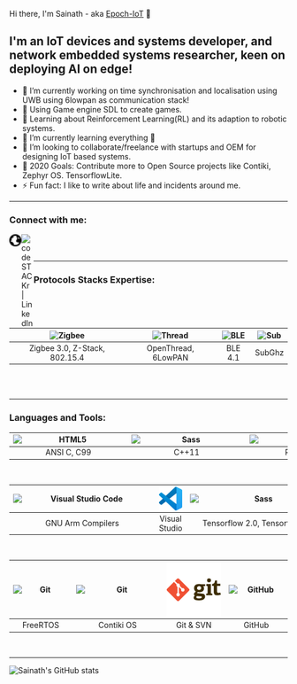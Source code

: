 Hi there, I'm Sainath - aka [Epoch-IoT][website] 👋

## I'm an IoT devices and systems developer, and network embedded systems researcher, keen on deploying AI on edge!
- 🔭 I’m currently working on time synchronisation and localisation using UWB using 6lowpan as communication stack!
- 🔭 Using Game engine SDL to create games.
- 🔭 Learning about Reinforcement Learning(RL) and its adaption to robotic systems.
- 🌱 I’m currently learning everything 🤣
- 👯 I’m looking to collaborate/freelance with startups and OEM for designing IoT based systems.
- 🥅 2020 Goals: Contribute more to Open Source projects like Contiki, Zephyr OS. TensorflowLite.
- ⚡ Fun fact: I like to write about life and incidents around me.

------

### Connect with me:

[<img align="left" alt="codeSTACKr.com" width="22px" src="https://raw.githubusercontent.com/iconic/open-iconic/master/svg/globe.svg" />][website]

[<img align="left" alt="codeSTACKr | LinkedIn" width="22px" src="https://cdn.jsdelivr.net/npm/simple-icons@v3/icons/linkedin.svg" />][linkedin]


<br />
<br />

------

###  Protocols Stacks Expertise:

| ![Zigbee](https://www.digi.com/getattachment/resources/standards-and-technologies/zigbee-wireless-standard/zigbee_alliance.png) | ![Thread](https://iotee.files.wordpress.com/2015/04/thread1.jpg) | ![BLE](https://locatify.com/wp-content/uploads/2015/10/ir_attachment_979.png) |![Sub](https://www.plugintoiot.com/wp-content/uploads/sub1ghz.png) |
|:---:|:---:|:---:|:---:|
| Zigbee 3.0, Z-Stack, 802.15.4 |OpenThread, 6LowPAN | BLE 4.1 | SubGhz |

<br />
<br />

------

###  Languages and Tools:
|<img align="left" alt="HTML5" width="200px" src="https://miro.medium.com/max/750/0*tc5hGik294F0OmbC" />|<img align="left" alt="Sass" width="200px" src="https://juststickers.in/wp-content/uploads/2016/09/c-plus-plus.png"/> |<img align="left" alt="CSS3" width="200px" src="https://encrypted-tbn0.gstatic.com/images?q=tbn:ANd9GcQ1B6hhXuHukK3RYXZfO6TjobmmJXpLtVsCJBNQO-RiHRL6kc4&s"/> |<img align="left" alt="Visual Studio Code" width="250px" src="https://encrypted-tbn0.gstatic.com/images?q=tbn:ANd9GcRbBCMWj2eIosafuHcwozQhA9KAhiPIByG-v2IuKlJm-fjP_LA&s" /> |
|:---:|:---:|:---:|:---:|
| ANSI C, C99 | C++11 | Python 3.7 | IAR IDE |
<br />


|<img align="left" alt="Visual Studio Code" width="250px" src="https://encrypted-tbn0.gstatic.com/images?q=tbn%3AANd9GcSunQN-fgNmq_HA2S8knIO6oPMUqqVo6AU4Vw&usqp=CAU" />| <img align="left" alt="Visual Studio Code" width="150px" src="https://raw.githubusercontent.com/github/explore/80688e429a7d4ef2fca1e82350fe8e3517d3494d/topics/visual-studio-code/visual-studio-code.png" />| <img align="left" alt="Sass" width="250px" src="https://encrypted-tbn0.gstatic.com/images?q=tbn:ANd9GcTOn3DRdjmW9T1fLcItC-9G-HDFayNBHgca7yL-xEI2Lu2t6md4&s"/>|<img align="left" alt="JavaScript" width="250px" src="https://encrypted-tbn0.gstatic.com/images?q=tbn:ANd9GcRODqzvgKkOYvdiU9gnymdpkLT0cODwS_gpd_jdMxH3T5mJyfk&s"/>|
|:---:|:---:|:---:|:---:|
| GNU Arm Compilers |Visual Studio | Tensorflow 2.0, TensorflowLite | PyTorch |  
<br />

|<img align="left" alt="Git" width="100px" src="https://upload.wikimedia.org/wikipedia/commons/4/4e/Logo_freeRTOS.png"/>|<img align="left" alt="Git" width="150px" src="https://encrypted-tbn0.gstatic.com/images?q=tbn:ANd9GcSPEaM39TWdS7vZDbqOOWZKKYzAMAdmMFEPs8c35_uOwPsY-7bT&s"/>|<img align="left" alt="Git" width="250px" src="https://raw.githubusercontent.com/github/explore/80688e429a7d4ef2fca1e82350fe8e3517d3494d/topics/git/git.png" />| <img align="left" alt="GitHub" width="100px" src="https://github.blog/wp-content/uploads/2013/04/0cf7be70-a5e3-11e2-8943-6ac7a953f26d.jpg?resize=1234%2C631" />|
|:---:|:---:|:---:|:---:|
| FreeRTOS | Contiki OS | Git & SVN | GitHub| 
<br />

---
![Sainath's GitHub stats](https://github-readme-stats-sigma-five.vercel.app/api?username=nambiar&show_icons=true&theme=transparent)

[website]: https://www.epoch-iot-technologies.com
[linkedin]: https://www.linkedin.com/in/sainath-nambiar-45067922
